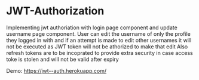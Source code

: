 # JWT-Authorization
 
Implementing jwt authoriation with login page component and update username page component. User can edit the username of only the profile they logged in with and if an attempt is made to edit other usernames it will not be executed as JWT token will not be athorized to make that edit Also refresh tokens are to be incoprated to provide extra security in case access toke is stolen and will not be valid after expiry

Demo: https://jwt--auth.herokuapp.com/
